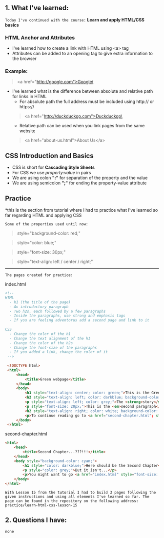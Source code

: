 ## 1. What I've learned:

`Today I've continued with the course:` **Learn and apply HTML/CSS basics**

### HTML Anchor and Attributes

* I've learned how to create a link with HTML using \<a> tag
* Attributes can be added to an opening tag to give extra information to the browser

### Example:
> \<a href="http://google.com">Google\</a>

* I've learned what is the difference between absolute and relative path for links in HTML
    * For absolute path the full address must be included using http:// or https:// 
    > \<a href="http://duckduckgo.com">Duckduckgo\</a>
    * Relative path can be used when you link pages from the same website
    > \<a href="about-us.html">About Us\</a>

## CSS Introduction and Basics

* CSS is short for **Cascading Style Sheets**
* For CSS we use *property:value* in pairs
* We are using colon **":"** for separation of the property and the value
* We are using semicolon **";"** for ending the property-value attribute

## Practice
 *this is the section from tutorial where I had to practice what I've learned so far regarding HTML and applying CSS

`Some of the properties used until now:`

> style="background-color: red;"

> style="color: blue;"

> style="font-size: 30px;"

> style="text-align: left / center / right;"

---
`The pages created for practice:`

index.html
```html
<!-- 
HTML
  - h1 (the title of the page)
  - An introductory paragraph
  - Two h2s, each followed by a few paragraphs
  - Inside the paragraphs, use strong and emphasis tags
  - If you are feeling adventorus add a second page and link to it
  
CSS
  - Change the color of the h1
  - Change the text alignment of the h1
  - Change the color of the h2s
  - Change the font-size of the paragraphs
  - If you added a link, change the color of it
 -->
 
 <!DOCTYPE html>
 <html>
     <head>
         <title>Green webpage</title>
     </head>
     <body>
         <h1 style="text-align: center; color: green;">This is the Green webpage</h1>
         <h2 style="text-align: left; color: darkblue; background-color: lightblue;">First Chapter of the story</h2>
         <p style="text-align: left; color: grey;">The <strong>story</strong> of <em>Green</em> begins with...</p>
         <p style="font-size: 20px;">This is the <em>second paragraph</em> of first section</p>
         <h2 style="text-align: right; color: white; background-color: purple;">Second Chapter of the story goes on...</h2>
         <p>To continue reading go to <a href="second-chapter.html"; style="color: red">next</a> page</p>
     </body>
 </html>
 ```
second-chapter.html
```html
<html>
    <head>
        <title>Second Chapter...???!!!</title>
    </head>
    <body style="background-color: cyan;">
        <h1 style="color: darkblue;">Here should be the Second Chapter</h1>
        <p style="color: grey;">But it isn't...</p>
        <p>You might want to go <a href="index.html" style="font-size: 30px; color: brown;">back</a> to homepage</p>
    </body>
</html>
```
`With Lesson 15 from the tutorial I had to build 3 pages following the given instructions and using all elements I've learned so far.
The page can be found in the repository on the following address:
practice/learn-html-css-lesson-15`

## 2. Questions I have:
`none`


